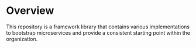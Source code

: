 # Overview
This repository is a framework library that contains various implementations to bootstrap microservices and provide a consistent starting point within the organization.
